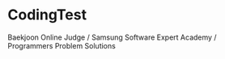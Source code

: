 # CodingTest
Baekjoon Online Judge / Samsung Software Expert Academy / Programmers Problem Solutions
